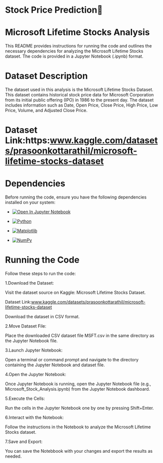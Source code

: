 # Stock Price Prediction🚀

# Microsoft Lifetime Stocks Analysis
This README provides instructions for running the code and outlines the necessary dependencies for analyzing the Microsoft Lifetime Stocks dataset. The code is provided in a Jupyter Notebook (.ipynb) format.


# Dataset Description
The dataset used in this analysis is the Microsoft Lifetime Stocks Dataset. This dataset contains historical stock price data for Microsoft Corporation from its initial public offering (IPO) in 1986 to the present day. The dataset includes information such as Date, Open Price, Close Price, High Price, Low Price, Volume, and Adjusted Close Price.

# Dataset Link:https:www.kaggle.com/datasets/prasoonkottarathil/microsoft-lifetime-stocks-dataset 

# Dependencies

Before running the code, ensure you have the following dependencies installed on your system:

- [![Open In Jupyter Notebook](https://img.shields.io/badge/Open%20In-Jupyter%20Notebook-orange?style=for-the-badge&logo=jupyter)](link-to-your-jupyter-notebook)



- [![Python](https://img.shields.io/badge/Python-3.1-blue.svg
)](https://www.python.org)

- [![Matplotlib](https://img.shields.io/badge/Matplotlib-3.4.3-blue.svg)](https://matplotlib.org)
- [![NumPy](https://img.shields.io/badge/NumPy-1.21.2-orange.svg)](https://numpy.org)


# Running the Code
Follow these steps to run the code:

1.Download the Dataset:

Visit the dataset source on Kaggle: Microsoft Lifetime Stocks Dataset.

Dataset Link:www.kaggle.com/datasets/prasoonkottarathil/microsoft-lifetime-stocks-dataset 

Download the dataset in CSV format.

2.Move Dataset File:

Place the downloaded CSV dataset file <bold>MSFT.csv</bold> in the same directory as the Jupyter Notebook file.

3.Launch Jupyter Notebook:

Open a terminal or command prompt and navigate to the directory containing the Jupyter Notebook and dataset file.

4.Open the Jupyter Notebook:

Once Jupyter Notebook is running, open the Jupyter Notebook file (e.g., Microsoft_Stock_Analysis.ipynb) from the Jupyter Notebook dashboard.

5.Execute the Cells:

Run the cells in the Jupyter Notebook one by one by pressing Shift+Enter.

6.Interact with the Notebook:

Follow the instructions in the Notebook to analyze the Microsoft Lifetime Stocks dataset.

7.Save and Export:

You can save the Notebbook with your changes and export the results as needed.


